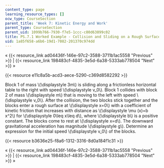 ```yaml
---
content_type: page
learning_resource_types: []
ocw_type: CourseSection
parent_title: 'Week 7: Kinetic Energy and Work'
parent_type: CourseSection
parent_uid: 1099b766-7930-f7e5-1ccc-c80d63899c02
title: PS.7.1 Worked Example - Collision and Sliding on a Rough Surface
uid: 1a85f658-a6b6-19d1-7082-201370c974dd
---
```


« {{< resource_link ad04436f-146e-97c2-3588-3711b1ac5558 "Previous" >}} | {{< resource_link 198483cf-4835-3e5d-6a38-5333ab778504 "Next" >}} »

{{< resource e11c8a5b-acd3-aece-5290-c369d8582292 >}}

Block 1 of mass \\(\\displaystyle 3m\\) is sliding along a frictionless horizontal table to the right with speed \\(\\displaystyle v\_0\\). Block 1 collides with block 2 of mass \\(\\displaystyle m\\) that is moving to the left with speed \\(\\displaystyle v\_0\\). After the collision, the two blocks stick together and the blocks enter a rough surface at \\(\\displaystyle x=0\\) with a coefficient of kinetic friction that increases with distance as \\(\\displaystyle \\mu (x)=b x^2\\) for \\(\\displaystyle 0\\leq x\\leq d\\), where \\(\\displaystyle b\\) is a positive constant. The blocks come to rest at \\(\\displaystyle x=d\\). The downward gravitational acceleration has magnitude \\(\\displaystyle g\\). Determine an expression for the initial speed \\(\\displaystyle v\_0\\) of the blocks.

{{< resource b3636e25-f8a6-1312-3316-8d0a184f1c31 >}}

« {{< resource_link ad04436f-146e-97c2-3588-3711b1ac5558 "Previous" >}} | {{< resource_link 198483cf-4835-3e5d-6a38-5333ab778504 "Next" >}} »